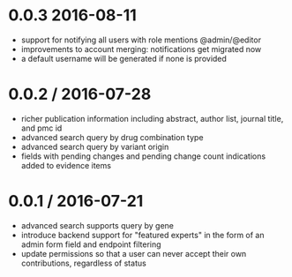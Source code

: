 0.0.3 2016-08-11
==================

* support for notifying all users with role mentions @admin/@editor
* improvements to account merging: notifications get migrated now
* a default username will be generated if none is provided

0.0.2 / 2016-07-28
==================

* richer publication information including abstract, author list, journal title, and pmc id
* advanced search query by drug combination type
* advanced search query by variant origin
* fields with pending changes and pending change count indications added to evidence items

0.0.1 / 2016-07-21
==================

* advanced search supports query by gene
* introduce backend support for "featured experts" in the form of an admin form field and endpoint filtering
* update permissions so that a user can never accept their own contributions, regardless of status
